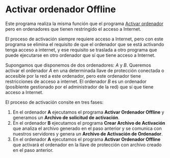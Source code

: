 # Activar ordenador Offline

Este programa realiza la misma función que el programa [Activar ordenador](../activar-ordenador.md) pero en ordenadores que tienen restringido el acceso a Internet.

El proceso de activación siempre requiere acceso a Internet, pero con este programa se elimina el requisito de que el ordenador que se está activando tenga acceso a internet, y ese requisito se traslada a otro programa que puede ejecutarse en otro ordenador que sí que tiene acceso a Internet.

Supongamos que disponemos de dos ordenadores: _A_ y _B_. Queremos activar el ordenador _A_ en una determinada llave de protección conectada o accesible por la red a este ordenador, pero este ordenador tiene restricciones de acceso a internet. El ordenador _B_ es un ordenador \(posíblente gestionado por el administrador de la red\) que sí que tiene acceso a Internet.

El proceso de activación consite en tres fases:

1. En el ordenador **A** ejecutamos el programa **Activar Ordenador Offline** y generamos un **Archivo de solicitud de activación**.
2. En el ordenador **B** ejecutamos el programa **Crear Archivo de Activación**  que analiza el archivo generado en el paso anterior y se comunica con nuestros servidores y genera un **Archivo de Activación de Ordenador**.
3. En el ordenador **A** ejecutamos el programa **Activar Ordenador Offline** que activará el ordenador en la llave de protección con archivo creado en el paso anterior.



